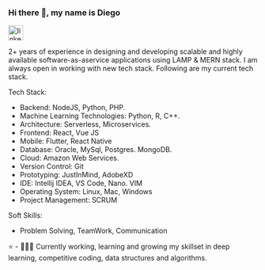 ### Hi there 👋, my name is Diego
[<img src='https://cdn.jsdelivr.net/npm/simple-icons@3.0.1/icons/linkedin.svg' alt='linkedin' height='30'>](https://www.linkedin.com/in/diego-huarcaya-taquiri-161b94107/)

2+ years of experience in designing and developing scalable and highly available software­-​as­-​a­​service applications using LAMP & MERN stack.  I am always open in working with new tech stack. Following are my current tech stack.

Tech Stack:

- Backend: NodeJS, Python, PHP.
- Machine Learning Technologies: Python, R, C++.
- Architecture: Serverless, Microservices.
- Frontend: React, Vue JS
- Mobile: Flutter, React Native
- Database: Oracle, MySql, Postgres. MongoDB.
- Cloud: Amazon Web Services.
- Version Control: Git
- Prototyping: JustInMind, AdobeXD
- IDE: Intellij IDEA, VS Code, Nano. VIM
- Operating System: Linux, Mac, Windows
- Project Management: SCRUM

Soft Skills:

- Problem Solving, TeamWork, Communication 

⭐️ - 👨🏽‍💻 Currently working, learning and growing my skillset in deep learning, competitive coding, data structures and algorithms.

